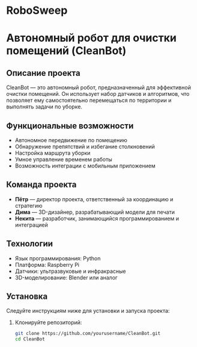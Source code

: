 # RoboSweep

# Автономный робот для очистки помещений (CleanBot)

## Описание проекта

CleanBot — это автономный робот, предназначенный для эффективной очистки помещений. Он использует набор датчиков и алгоритмов, что позволяет ему самостоятельно перемещаться по территории и выполнять задачи по уборке.

## Функциональные возможности

- Автономное передвижение по помещению
- Обнаружение препятствий и избегание столкновений
- Настройка маршрута уборки
- Умное управление временем работы
- Возможность интеграции с мобильным приложением

## Команда проекта

- **Пётр** — директор проекта, ответственный за координацию и стратегию
- **Дима** — 3D-дизайнер, разрабатывающий модели для печати
- **Некита** — разработчик, занимающийся программированием и интеграцией

## Технологии

- Язык программирования: Python
- Платформа: Raspberry Pi
- Датчики: ультразвуковые и инфракрасные
- 3D-моделирование: Blender или аналог

## Установка

Следуйте инструкциям ниже для установки и запуска проекта:

1. Клонируйте репозиторий:
   ```bash
   git clone https://github.com/yourusername/CleanBot.git
   cd CleanBot
